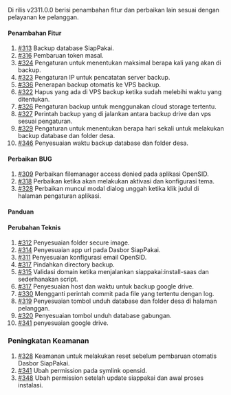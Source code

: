 Di rilis v2311.0.0 berisi penambahan fitur dan perbaikan lain sesuai dengan pelayanan ke pelanggan.

#### Penambahan Fitur
1. [#313](https://github.com/OpenSID/wiki-saas/issues/313) Backup database SiapPakai.
2. [#316](https://github.com/OpenSID/wiki-saas/issues/316) Pembaruan token masal.
3. [#324](https://github.com/OpenSID/wiki-saas/issues/324) Pengaturan untuk menentukan maksimal berapa kali yang akan di backup.
4. [#323](https://github.com/OpenSID/wiki-saas/issues/323) Pengaturan IP untuk pencatatan server backup.
5. [#336](https://github.com/OpenSID/dashboard-saas/issues/336) Penerapan backup otomatis ke VPS backup.
6. [#322](https://github.com/OpenSID/wiki-saas/issues/322) Hapus yang ada di VPS backup ketika sudah melebihi waktu yang ditentukan.
7. [#326](https://github.com/OpenSID/wiki-saas/issues/326) Pengaturan backup untuk menggunakan cloud storage tertentu.
8. [#327](https://github.com/OpenSID/wiki-saas/issues/327) Perintah backup yang di jalankan antara backup drive dan vps sesuai pengaturan.
9. [#329](https://github.com/OpenSID/wiki-saas/issues/329) Pengaturan untuk menentukan berapa hari sekali untuk melakukan backup database dan folder desa.
10. [#346](https://github.com/OpenSID/wiki-saas/issues/346) Penyesuaian waktu backup database dan folder desa.

#### Perbaikan BUG
1. [#309](https://github.com/OpenSID/wiki-saas/issues/309) Perbaikan filemanager access denied pada aplikasi OpenSID. 
2. [#318](https://github.com/OpenSID/wiki-saas/issues/318) Perbaikan ketika akan melakukan aktivasi dan konfigurasi tema.
3. [#328](https://github.com/OpenSID/wiki-saas/issues/328) Perbaikan muncul modal dialog unggah ketika klik judul di halaman pengaturan aplikasi.

#### Panduan

#### Perubahan Teknis
1. [#312](https://github.com/OpenSID/wiki-saas/issues/312) Penyesuaian folder secure image.
2. [#314](https://github.com/OpenSID/wiki-saas/issues/314) Penyesuaian app url pada Dasbor SiapPakai.
3. [#311](https://github.com/OpenSID/wiki-saas/issues/311) Penyesuaian konfigurasi email OpenSID.
4. [#317](https://github.com/OpenSID/wiki-saas/issues/317) Pindahkan directory backup.
5. [#315](https://github.com/OpenSID/wiki-saas/issues/315) Validasi domain ketika menjalankan siappakai:install-saas dan sederhanakan script.
5. [#317](https://github.com/OpenSID/wiki-saas/issues/317) Penyesuaian host dan waktu untuk backup google drive.
6. [#330](https://github.com/OpenSID/dashboard-saas/issues/330) Mengganti perintah commit pada file yang tertentu dengan log.
7. [#319](https://github.com/OpenSID/wiki-saas/issues/319) Penyesuaian tombol unduh database dan folder desa di halaman pelanggan.
8. [#320](https://github.com/OpenSID/wiki-saas/issues/320) Penyesuaian tombol unduh database gabungan.
9. [#341](https://github.com/OpenSID/wiki-saas/issues/341) penyesuaian google drive.

### Peningkatan Keamanan
1. [#328](https://github.com/OpenSID/dashboard-saas/issues/328) Keamanan untuk melakukan reset sebelum pembaruan otomatis Dasbor SiapPakai.
2. [#341](https://github.com/OpenSID/wiki-saas/issues/341) Ubah permission pada symlink opensid.
3. [#348](https://github.com/OpenSID/wiki-saas/issues/348) Ubah permission setelah update siappakai dan awal proses instalasi.
